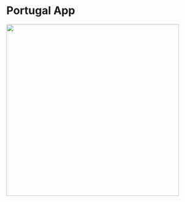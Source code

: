 #  Portugal App


<img src="https://github.com/tmenteshashvili/portugal-app/assets/64552231/80264dc8-9917-4077-90c9-8ba8ffd5155c" width="450px"/>
